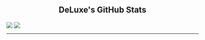 <center>
  <h2>DeLuxe's GitHub Stats</h2>
</center>

<a>
  <img align="center" src="https://komarev.com/ghpvc/?username=DeLuxe-1337&label=Visitor%20count&color=bf8de2&style=flat"/>
</a>
<a>
  <img align="center" src="https://github-readme-stats.vercel.app/api/top-langs/?username=DeLuxe-1337&exclude_repo=Pixel-Tamers-RE&theme=material-palenight&layout=compact"/>
</a>
<hr>
